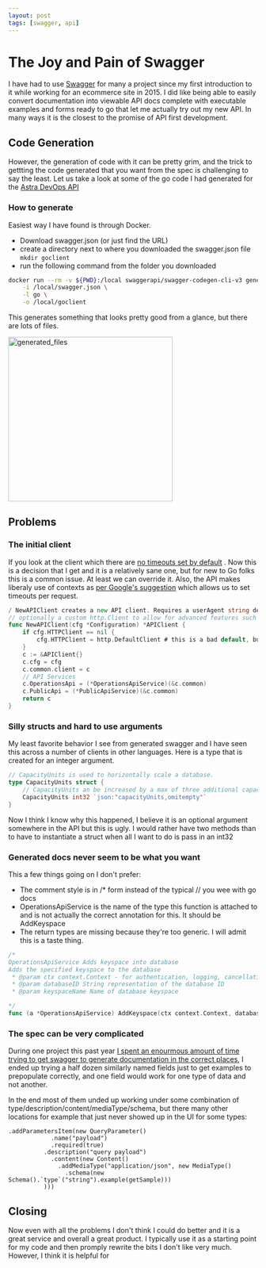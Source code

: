 ```yaml
---
layout: post
tags: [swagger, api]
---
```

<h1>The Joy and Pain of Swagger</h1>

I have had to use [Swagger](https://swagger.io) for many a project since my first introduction to it while working for an ecommerce site in 2015. I did like being able to
easily convert documentation into viewable API docs complete with executable examples and forms ready to go that let me actually try out my new API. In many ways it is the closest
to the promise of API first development.

## Code Generation

However, the generation of code with it can be pretty grim, and the trick to gettting the code generated that you want from the spec is challenging to say the least.
Let us take a look at some of the go code I had generated for the [Astra DevOps API](https://docs.datastax.com/en/astra/docs/_attachments/devopsv1.html)


### How to generate

Easiest way I have found is through Docker.

* Download swagger.json (or just find the URL)
* create a directory next to where you downloaded the swagger.json file `mkdir goclient` 
* run the following command from the folder you downloaded 
```sh
docker run --rm -v ${PWD}:/local swaggerapi/swagger-codegen-cli-v3 generate -v \
    -i /local/swagger.json \
    -l go \
    -o /local/goclient
```
This generates something that looks pretty good from a glance, but there are lots of files.

<img width="332" alt="generated_files" src="https://user-images.githubusercontent.com/43972/110086267-71085200-7d92-11eb-8d04-1429a3c9084f.png">


## Problems

### The initial client

If you look at the client which there are [no timeouts set by default](https://medium.com/@nate510/don-t-use-go-s-default-http-client-4804cb19f779) . Now this is a decision that I get and it is a relatively sane one, but for new to Go folks this is a common issue.
At least we can override it. Also, the API makes liberaly use of contexts as [per Google's suggestion](https://blog.golang.org/context) which allows us to set timeouts per request.

```go
/ NewAPIClient creates a new API client. Requires a userAgent string describing your application.
// optionally a custom http.Client to allow for advanced features such as caching.
func NewAPIClient(cfg *Configuration) *APIClient {
    if cfg.HTTPClient == nil {
        cfg.HTTPClient = http.DefaultClient # this is a bad default, but at least you can override it
    }
    c := &APIClient{}
    c.cfg = cfg
    c.common.client = c
    // API Services
    c.OperationsApi = (*OperationsApiService)(&c.common)
    c.PublicApi = (*PublicApiService)(&c.common)
    return c
}
```

### Silly structs and hard to use arguments

My least favorite behavior I see from generated swagger and I have seen this across a number of clients in other languages. Here is a type that is created for an integer argument.

```go
// CapacityUnits is used to horizontally scale a database.
type CapacityUnits struct {
    // CapacityUnits an be increased by a max of three additional capacity units per operation. Reducing capacity units is not supported at this time
    CapacityUnits int32 `json:"capacityUnits,omitempty"`
}
```

Now I think I know why this happened, I believe it is an optional argument somewhere in the API but this is ugly. I would rather have two methods than to have to instantiate a struct
when all I want to do is pass in an int32

### Generated docs never seem to be what you want

This a few things going on I don't prefer:

* The comment style is in /* form instead of the typical // you wee with go docs
* OperationsApiService is the name of the type this function is attached to and is not actually the correct annotation for this. It should be AddKeyspace
* The return types are missing because they're too generic. I will admit this is a taste thing.

```go
/*
OperationsApiService Adds keyspace into database
Adds the specified keyspace to the database
 * @param ctx context.Context - for authentication, logging, cancellation, deadlines, tracing, etc. Passed from http.Request or context.Background().
 * @param databaseID String representation of the database ID
 * @param keyspaceName Name of database keyspace

*/
func (a *OperationsApiService) AddKeyspace(ctx context.Context, databaseID string, keyspaceName string) (*http.Response, error) {
```

### The spec can be very complicated

During one project this past year [I spent an enourmous amount of time trying to get swagger to generate documentation in the correct places](https://github.com/rsds143/stargate/blob/f9a0d3035645fe88d1a646bc03ef9969158d2c58/src/main/scala/stargate/service/Namespaces.scala#L94-L270), I ended up trying a half dozen similarly named fields just to
get examples to prepopulate correctly, and one field would work for one type of data and not another.

In the end most of them unded up working under some combination of type/description/content/mediaType/schema, but there many other locations for example that just never showed up in the UI for some types:

```
.addParametersItem(new QueryParameter()
            .name("payload")
            .required(true)
          .description("query payload")
            .content(new Content()
              .addMediaType("application/json", new MediaType()
                .schema(new Schema().`type`("string").example(getSample)))
          )))
```

## Closing

Now even with all the problems I don't think I could do better and it is a great service and overall a great product. I typically use it as a starting point for my code
and then promply rewrite the bits I don't like very much. However, I think it is helpful for
